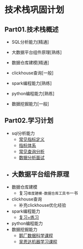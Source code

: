 # 技术栈巩固计划

## Part01.技术栈概述

- SQL分析能力[精通]

- 大数据平台组件原理[熟练]

- 数据仓库建模[精通]

- clickhouse查询[一般]

- spark编程能力[熟练]

- python编程能力[熟练]

- 数据挖掘能力[一般]

## Part02.学习计划


- sql分析能力
  - [常见指标定义](https://zhuanlan.zhihu.com/p/27672009)
  - [指标体系](https://www.zhihu.com/question/468227947)
  - [常见查询分析](https://www.zhihu.com/column/c_1352655958959734784)
  - [数据分析面试](https://zhuanlan.zhihu.com/p/45667817)
- 大数据平台组件原理
  - 
- 数据仓库建模
  - 复习`维度建模-数据仓库工具书`一书
- clickhouse查询 
  - 补充clickhouse优化经验 
- spark编程能力
  - [复习+练习](https://github.com/Quinn-CST-SZU/God-Of-BigData/blob/master/%E5%A4%A7%E6%95%B0%E6%8D%AE%E6%A1%86%E6%9E%B6%E5%AD%A6%E4%B9%A0/Spark_Transformation%E5%92%8CAction%E7%AE%97%E5%AD%90.md) 
- python编程能力
- 数据挖掘能力
  - [鹅厂数据科学课程](http://mooc.oa.com/my/course/993)
  - [吴恩达机器学习课程](https://study.163.com/course/courseMain.htm?courseId=1210076550&_trace_c_p_k2_=a14f1e2c7ea34579953b70b1c9d57448)


